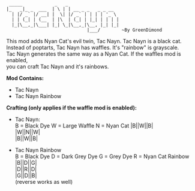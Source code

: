 	 _____            _   _                   
	|_   _|_ _  ___  | \ | | __ _ _   _ _ __  
	  | |/ _` |/ __| |  \| |/ _` | | | | '_ \ 
	  | | (_| | (__  | |\  | (_| | |_| | | | |
	  |_|\__,_|\___| |_| \_|\__,_|\__, |_| |_|
								  |___/        ~By GreenDimond	


This mod adds Nyan Cat's evil twin, Tac Nayn. Tac Nayn is a black cat.	
Instead of poptarts, Tac Nayn has waffles. It's "rainbow" is grayscale.		
Tac Nayn generates the same way as a Nyan Cat. If the waffles mod is enabled,	
you can craft Tac Nayn and it's rainbows.	

**Mod Contains:**	
*	Tac Nayn	
*	Tac Nayn Rainbow	

**Crafting (only applies if the waffle mod is enabled):**	

*	Tac Nayn:	
B = Black Dye   W = Large Waffle   N = Nyan Cat	
|B||W||B|	
|W||N||W|	
|B||W||B|	

*	Tac Nayn Rainbow	
B = Black Dye   D = Dark Grey Dye   G = Grey Dye   R = Nyan Cat Rainbow			
|B||D||G|	
|D||R||D|	
|G||D||B|	
(reverse works as well)	
